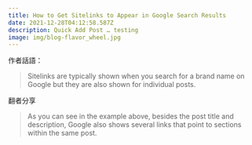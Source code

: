 ```yaml
---
title: How to Get Sitelinks to Appear in Google Search Results
date: 2021-12-28T04:12:58.587Z
description: Quick Add Post … testing
image: img/blog-flavor_wheel.jpg
---
```

作者話語：

> Sitelinks are typically shown when you search for a brand name on Google but they are also shown for individual posts.

翻者分享

> As you can see in the example above, besides the post title and description, Google also shows several links that point to sections within the same post.